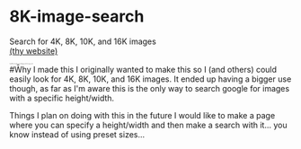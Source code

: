 # 8K-image-search
Search for 4K, 8K, 10K, and 16K images
</br><a href="https://SoaringGecko.github.io/8K-image-search/">(thy website)</a>
<p style="font-size:10%">I would like to thank <a href="https://stackoverflow.com/users/947271/lucas">Lucas</a> for helping me with the image search</p>
#Why I made this
I originally wanted to make this so I (and others) could easily look for 4K, 8K, 10K, and 16K images. It ended up having a bigger use though, as far as I'm aware this is the only way to search google for images with a specific height/width.

Things I plan on doing with this in the future
I would like to make a page where you can specify a height/width and then make a search with it... you know instead of using preset sizes...
